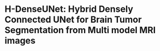 # H-DenseUNet: Hybrid Densely Connected UNet for Brain Tumor Segmentation from Multi model MRI images
